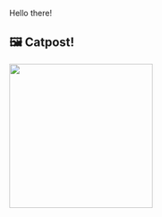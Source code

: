 Hello there!



## 🖼️ Catpost!

<sub>
    <img src="https://cdn2.thecatapi.com/images/fpWx8CfXl.png" height="256">
</sub>

